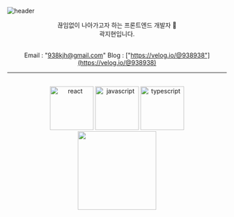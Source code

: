 ![header](https://capsule-render.vercel.app/api?type=waving&color=auto&height=130&section=header&text='Hello,%20World!'&fontSize=30)

<div align=center>
끊임없이 나아가고자 하는 프론트엔드 개발자 🌟<br>
곽지현입니다.

  <br>
  <br>

Email : "938kjh@gmail.com"
Blog : ["https://velog.io/@938938"](https://velog.io/@938938)

---

<br>

<img src="https://user-images.githubusercontent.com/55175301/156929702-b74086b4-6574-47cb-8494-8304bebeaf39.svg" alt="react" width="100" height="100" />
<img src="https://user-images.githubusercontent.com/55175301/156929641-78891632-cc6c-47d6-9093-ef8587b8d132.svg" alt="javascript" width="100" height="100" />
<img src="https://user-images.githubusercontent.com/55175301/156929678-b21d4392-ebfd-491c-886c-a5c9dc24f7c2.svg" alt="typescript" width="100" height="100" />

<br>

<img height="180em" src="https://github-readme-stats-eight-theta.vercel.app/api/top-langs/?username=938938&layout=compact&langs_count=8"/>


<!-- <img height="180em" src="https://github-readme-stats-eight-theta.vercel.app/api?username=938938&show_icons=true&include_all_commits=true&count_private=true"/>
<img height="180em" src="https://github-readme-stats-eight-theta.vercel.app/api/top-langs/?username=938938&layout=compact&langs_count=8"/> -->


<!-- ## My tech stack :notebook_with_decorative_cover: -->

<!-- ![React](https://img.shields.io/badge/-React-61DAFB?style=for-the-badge&logo=React&logoColor=000000)
![JavaScript](https://img.shields.io/badge/-JavaScript-F7DF1E?style=for-the-badge&logo=JavaScript&logoColor=000000) -->

<!-- ![HTML5](https://img.shields.io/badge/-HTML-E34F26?style=for-the-badge&logo=html5&logoColor=ffffff)
![CSS](https://img.shields.io/badge/-CSS-1572B6?style=for-the-badge&logo=CSS3&logoColor=ffffff)
![jQuery](https://img.shields.io/badge/-jQuery-0769AD?style=for-the-badge&logo=jQuery&logoColor=ffffff) -->

